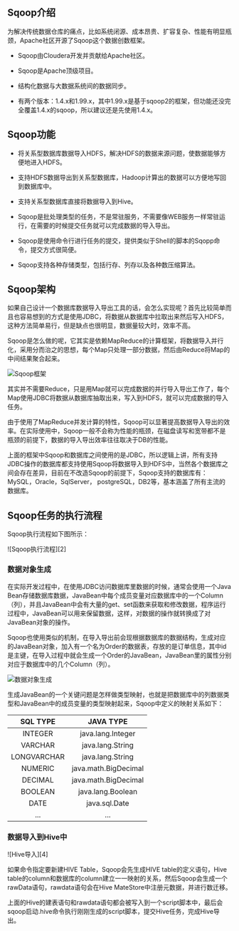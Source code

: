 ## Sqoop介绍

为解决传统数据仓库的痛点，比如系统闭源、成本昂贵、扩容复杂、性能有明显瓶颈，Apache社区开源了Sqoop这个数据创数框架。

- Sqoop由Cloudera开发并贡献给Apache社区。

- Sqoop是Apache顶级项目。

- 结构化数据与大数据系统间的数据同步。

- 有两个版本：1.4.x和1.99.x，其中1.99.x是基于sqoop2的框架，但功能还没完全覆盖1.4.x的sqoop，所以建议还是先使用1.4.x。

## Sqoop功能

- 将关系型数据库数据导入HDFS，解决HDFS的数据来源问题，使数据能够方便地进入HDFS。

- 支持HDFS数据导出到关系型数据库，Hadoop计算出的数据可以方便地写回到数据库中。

- 支持关系型数据库直接将数据导入到Hive。

- Sqoop是批处理类型的任务，不是常驻服务，不需要像WEB服务一样常驻运行，在需要的时候提交任务就可以完成数据的导入导出。

- Sqoop是使用命令行进行任务的提交，提供类似于Shell的脚本的Sqopp命令，提交方式很简便。

- Sqoop支持各种存储类型，包括行存、列存以及各种数压缩算法。

## Sqoop架构

如果自己设计一个数据库数据导入导出工具的话，会怎么实现呢？首先比较简单而且也容易想到的方式是使用JDBC，将数据从数据库中拉取出来然后写入HDFS，这种方法简单易行，但是缺点也很明显，数据量较大时，效率不高。

Sqoop是怎么做的呢，它其实是依赖MapReduce的计算框架，将数据导入并行化，采用分而治之的思想，每个Map只处理一部分数据，然后由Reduce将Map的中间结果聚合起来。

![Sqoop框架][1]

其实并不需要Reduce，只是用Map就可以完成数据的并行导入导出工作了，每个Map使用JDBC将数据从数据库抽取出来，写入到HDFS，就可以完成数据的导入任务。

由于使用了MapReduce并发计算的特性，Sqoop可以显著提高数据导入导出的效率。在实际使用中，Sqoop一般不会称为性能的瓶颈，在磁盘读写和宽带都不是瓶颈的前提下，数据的导入导出效率往往取决于DB的性能。

上面的框架中Sqoop和数据库之间使用的是JDBC，所以逻辑上讲，所有支持JDBC操作的数据库都支持使用Sqoop将数据导入到HDFS中，当然各个数据库之间会存在差异，目前在不改造Sqoop的前提下，Sqoop支持的数据库有：MySQL，Oracle，SqlServer， postgreSQL，DB2等，基本涵盖了所有主流的数据库。

## Sqoop任务的执行流程

Sqoop执行流程如下图所示：

![Sqoop执行流程][2]

### 数据对象生成

在实际开发过程中，在使用JDBC访问数据库里数据的时候，通常会使用一个Java Bean存储数据库数据，JavaBean中每个成员变量对应数据库中的一个Column（列），并且JavaBean中会有大量的get、set函数来获取和修改数据，程序运行过程中，JavaBean可以用来保留数据，这样，对数据的操作就转换成了对JavaBean对象的操作。

Sqoop也使用类似的机制，在导入导出前会现根据数据库的数据结构，生成对应的JavaBean对象，加入有一个名为Order的数据表，存放的是订单信息，其中id是主键，在导入过程中就会生成一个Order的JavaBean，JavaBean里的属性分别对应于数据库中的几个Column（列）。

![数据对象生成][3]

生成JavaBean的一个关键问题是怎样做类型映射，也就是把数据库中的列数据类型和JavaBean中的成员变量的类型映射起来，Sqoop中定义的映射关系如下：

| SQL TYPE | JAVA TYPE |
|:--------:|:---------:|
| INTEGER | java.lang.Integer |
| VARCHAR | java.lang.String |
| LONGVARCHAR | java.lang.String |
| NUMERIC | java.math.BigDecimal |
| DECIMAL | java.math.BigDecimal |
| BOOLEAN | java.lang.Boolean |
| DATE | java.sql.Date |
| ... | ... |

### 数据导入到Hive中

![Hive导入][4]

如果命令指定要新建HIVE Table，Sqoop会先生成HIVE table的定义语句，Hive table的column和数据库的column建立一一映射的关系，然后Sqoop会生成一个rawData语句，rawdata语句会在Hive MateStore中注册元数据，并进行数迁移。

上面的Hive的建表语句和rawdata语句都会被写入到一个script脚本中，最后会sqoop启动.hive命令执行刚刚生成的script脚本，提交Hive任务，完成Hive导出。


[1]: 
[2]:
[3]: 
[4]: 